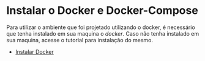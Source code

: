 # Instalar o Docker e Docker-Compose

Para utilizar o ambiente que foi projetado utilizando o docker, é necessário que tenha instalado em sua maquina 
o *docker*. Caso não tenha instalado em sua maquina, acesse o tutorial para instalação do mesmo.

- [Instalar Docker](https://docs.docker.com/install/linux/docker-ce/ubuntu/#install-docker-ce)
